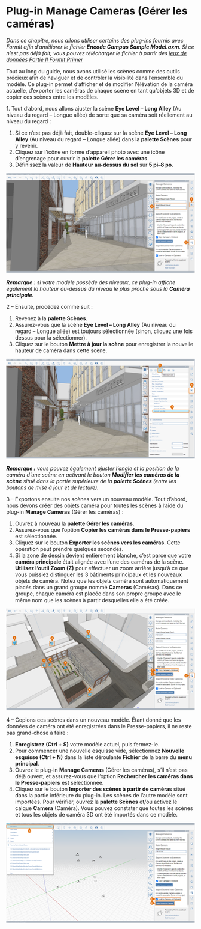 # Plug-in Manage Cameras (Gérer les caméras)

_Dans ce chapitre, nous allons utiliser certains des plug-ins fournis avec FormIt afin d’améliorer le fichier_ _**Encode Campus Sample Model.axm**. Si ce n’est pas déjà fait, vous pouvez télécharger le fichier à partir des _[_jeux de données Partie II FormIt Primer_](https://formit-help.s3.amazonaws.com/FormIt+Primer+Part+2+Datasets.zip)__

Tout au long du guide, nous avons utilisé les scènes comme des outils précieux afin de naviguer et de contrôler la visibilité dans l’ensemble du modèle. Ce plug-in permet d’afficher et de modifier l’élévation de la caméra actuelle, d’exporter les caméras de chaque scène en tant qu’objets 3D et de copier ces scènes entre les modèles.

1. Tout d’abord, nous allons ajuster la scène **Eye Level – Long Alley** (Au niveau du regard – Longue allée) de sorte que sa caméra soit réellement au niveau du regard :

1. Si ce n’est pas déjà fait, double-cliquez sur la scène **Eye Level – Long Alley** (Au niveau du regard – Longue allée) dans la **palette Scènes** pour y revenir.
2. Cliquez sur l’icône en forme d’appareil photo avec une icône d’engrenage pour ouvrir la **palette Gérer les caméras**.
3. Définissez la valeur de **Hauteur au-dessus du sol** sur **5 pi–8 po**.

![](<../../.gitbook/assets/6 (6) (1).png>)

_**Remarque :**_ _si votre modèle possède des niveaux, ce plug-in affiche également la hauteur au-dessus du niveau le plus proche sous la_ _**Caméra principale**._

2 – Ensuite, procédez comme suit :

1. Revenez à la **palette Scènes**.
2. Assurez-vous que la scène **Eye Level – Long Alley** (Au niveau du regard – Longue allée) est toujours sélectionnée (sinon, cliquez une fois dessus pour la sélectionner).
3. Cliquez sur le bouton **Mettre à jour la scène** pour enregistrer la nouvelle hauteur de caméra dans cette scène.

![](<../../.gitbook/assets/7 (1) (1).png>)

_**Remarque :**_ _vous pouvez également ajuster l’angle et la position de la caméra d’une scène en activant le bouton_ _**Modifier les caméras de la scène**_ _situé dans la partie supérieure de la_ _**palette Scènes**_ _(entre les boutons de mise à jour et de lecture)._

3 – Exportons ensuite nos scènes vers un nouveau modèle. Tout d’abord, nous devons créer des objets caméra pour toutes les scènes à l’aide du plug-in **Manage Cameras** (Gérer les caméras) :

1. Ouvrez à nouveau la **palette Gérer les caméras**.
2. Assurez-vous que l’option **Copier les caméras dans le Presse-papiers** est sélectionnée.
3. Cliquez sur le bouton **Exporter les scènes vers les caméras**. Cette opération peut prendre quelques secondes.
4. Si la zone de dessin devient entièrement blanche, c’est parce que votre **caméra principale** était alignée avec l’une des caméras de la scène. **Utilisez l’outil Zoom (Z)** pour effectuer un zoom arrière jusqu’à ce que vous puissiez distinguer les 3 bâtiments principaux et les nouveaux objets de caméra. Notez que les objets caméra sont automatiquement placés dans un grand groupe nommé **Cameras** (Caméras). Dans ce groupe, chaque caméra est placée dans son propre groupe avec le même nom que les scènes à partir desquelles elle a été créée.

![](<../../.gitbook/assets/8 (7) (1).png>)

4 – Copions ces scènes dans un nouveau modèle. Étant donné que les données de caméra ont été enregistrées dans le Presse-papiers, il ne reste pas grand-chose à faire :

1. **Enregistrez** **(Ctrl + S)** votre modèle actuel, puis fermez-le.
2. Pour commencer une nouvelle esquisse vide, sélectionnez **Nouvelle esquisse (Ctrl + N)** dans la liste déroulante **Fichier** de la barre du **menu principal**.
3. Ouvrez le plug-in **Manage Cameras** (Gérer les caméras), s’il n’est pas déjà ouvert, et assurez-vous que l’option **Rechercher les caméras dans le Presse-papiers** est sélectionnée.
4. Cliquez sur le bouton **Importer des scènes à partir de caméras** situé dans la partie inférieure du plug-in. Les scènes de l’autre modèle sont importées. Pour vérifier, ouvrez la **palette Scènes** et/ou activez le calque **Camera** (Caméra). Vous pouvez constater que toutes les scènes et tous les objets de caméra 3D ont été importés dans ce modèle.

![](<../../.gitbook/assets/9 (7) (1).png>)
